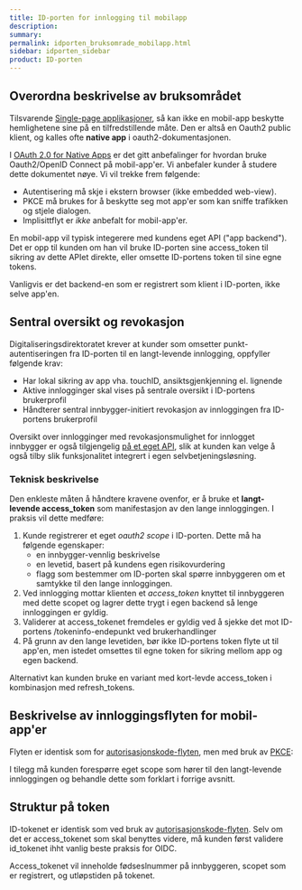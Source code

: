 ```yaml
---
title: ID-porten for innlogging til mobilapp
description: 
summary: 
permalink: idporten_bruksomrade_mobilapp.html
sidebar: idporten_sidebar
product: ID-porten
---
```


## Overordna beskrivelse av bruksområdet

Tilsvarende [Single-page applikasjoner](oidc_auth_spa.html), så kan ikke en mobil-app beskytte hemlighetene sine på en tilfredstillende måte. Den er altså en Oauth2 public klient, og kalles ofte **native app** i oauth2-dokumentasjonen.

I [OAuth 2.0 for Native Apps](https://tools.ietf.org/html/draft-ietf-oauth-native-apps-12) er det gitt anbefalinger for hvordan bruke Oauth2/OpenID Connect på mobil-app'er. Vi anbefaler kunder  å studere dette dokumentet nøye. Vi vil trekke frem følgende:
* Autentisering må skje i ekstern browser (ikke embedded web-view).
* PKCE må brukes for å beskytte seg mot app'er som kan sniffe trafikken og stjele dialogen.
* Implisittflyt er _ikke_ anbefalt for mobil-app'er.

En mobil-app vil typisk integerere med kundens eget API ("app backend"). Det er opp til kunden om han vil bruke ID-porten sine access_token til sikring av dette APIet direkte, eller omsette ID-portens token til sine egne tokens.

Vanligvis er det backend-en som er registrert som klient i ID-porten, ikke selve app'en.

## Sentral oversikt og revokasjon

 Digitaliseringsdirektoratet krever at kunder som omsetter punkt-autentiseringen fra ID-porten til en langt-levende innlogging, oppfyller følgende krav:

* Har lokal sikring av app vha. touchID, ansiktsgjenkjenning el. lignende
* Aktive innlogginger skal vises på sentrale oversikt i ID-portens brukerprofil
* Håndterer sentral innbygger-initiert revokasjon av innloggingen fra ID-portens brukerprofil

Oversikt over innlogginger med revokasjonsmulighet for innlogget innbygger er også tilgjengelig [på et eget API](oidc_api_autorisasjoner.html), slik at kunden kan velge å også tilby slik funksjonalitet integrert i egen selvbetjeningsløsning.

### Teknisk beskrivelse

Den enkleste måten å håndtere kravene ovenfor, er å bruke et **langt-levende access_token** som manifestasjon av den lange innloggingen.  I praksis vil dette medføre:
1. Kunde registrerer et eget *oauth2 scope* i ID-porten.  Dette må ha følgende egenskaper:
    - en innbygger-vennlig beskrivelse
    - en levetid, basert på kundens egen risikovurdering
    - flagg som bestemmer om ID-porten skal spørre innbyggeren om et samtykke til den lange innloggingen.
3. Ved innlogging mottar klienten et *access_token* knyttet til innbyggeren med dette scopet og lagrer dette trygt i egen backend så lenge innloggingen er gyldig.  
4. Validerer at access_tokenet fremdeles er gyldig ved å sjekke det mot ID-portens /tokeninfo-endepunkt ved brukerhandlinger
5. På grunn av den lange levetiden, bør ikke ID-portens token flyte ut til app'en, men istedet omsettes til egne token for sikring mellom app og egen backend.

Alternativt  kan kunden bruke en variant med kort-levde access_token i kombinasjon med refresh_tokens.

## Beskrivelse av innloggingsflyten for mobil-app'er

Flyten er identisk som for [autorisasjonskode-flyten](oidc_auth_codeflow.html), men med bruk av [PKCE](oidc_func_pkce.html):

I tilegg må kunden forespørre eget scope som hører til den langt-levende innloggingen og behandle dette som forklart i forrige avsnitt.


## Struktur på token

ID-tokenet er identisk som ved bruk av [autorisasjonskode-flyten](oidc_auth_codeflow#idtoken).  Selv om det er access_tokenet som skal benyttes videre, må kunden først validere id_tokenet ihht vanlig beste praksis for OIDC.

Access_tokenet vil inneholde fødseslnummer på innbyggeren, scopet som er registrert, og utløpstiden på tokenet.
